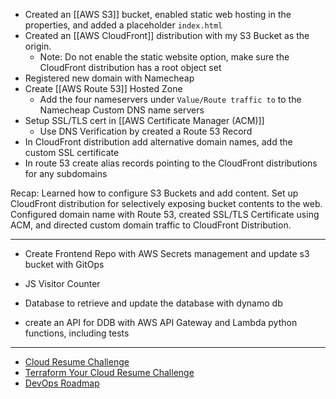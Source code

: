 - Created an [[AWS S3]] bucket, enabled static web hosting in the properties, and added a placeholder `index.html`
- Created an [[AWS CloudFront]] distribution with my S3 Bucket as the origin. 
	- Note: Do not enable the static website option, make sure the CloudFront distribution has a root object set 
- Registered new domain with Namecheap
- Create [[AWS Route 53]] Hosted Zone
	- Add the four nameservers under `Value/Route traffic to` to the Namecheap Custom DNS name servers
- Setup SSL/TLS cert in [[AWS Certificate Manager (ACM)]] 
	- Use DNS Verification by created a Route 53 Record
- In CloudFront distribution add alternative domain names, add the custom SSL certificate
- In route 53 create alias records pointing to the CloudFront distributions for any subdomains

Recap: Learned how to configure S3 Buckets and add content. Set up CloudFront distribution for selectively exposing bucket contents to the web. Configured domain name with Route 53, created SSL/TLS Certificate using ACM, and directed custom domain traffic to CloudFront Distribution. 

---

- Create Frontend Repo with AWS Secrets management and update s3 bucket with GitOps


- JS Visitor Counter
- Database to retrieve and update the database with dynamo db
- create an API for DDB with AWS API Gateway and Lambda python functions, including tests


---
- [Cloud Resume Challenge](https://cloudresumechallenge.dev/docs/the-challenge/aws/)
- [Terraform Your Cloud Resume Challenge](https://cloudresumechallenge.dev/docs/extensions/terraform-getting-started/)
- [DevOps Roadmap](https://roadmap.sh/devops)

